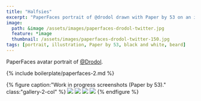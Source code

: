 ```yaml
---
title: "Halfsies"
excerpt: "PaperFaces portrait of @drodol drawn with Paper by 53 on an iPad."
image: 
  path: &image /assets/images/paperfaces-drodol-twitter.jpg 
  feature: *image
  thumbnail: /assets/images/paperfaces-drodol-twitter-150.jpg
tags: [portrait, illustration, Paper by 53, black and white, beard]
---
```


PaperFaces avatar portrait of <a href="https://twitter.com/Drodol">@Drodol</a>.

{% include boilerplate/paperfaces-2.md %}

{% figure caption:"Work in progress screenshots (Paper by 53)." class:"gallery-2-col" %}
[![](/assets/images/paperfaces-drodol-process-1-600.jpg)](/assets/images/paperfaces-drodol-process-1-lg.jpg)
[![](/assets/images/paperfaces-drodol-process-2-600.jpg)](/assets/images/paperfaces-drodol-process-2-lg.jpg)
[![](/assets/images/paperfaces-drodol-process-3-600.jpg)](/assets/images/paperfaces-drodol-process-3-lg.jpg)
[![](/assets/images/paperfaces-drodol-process-4-600.jpg)](/assets/images/paperfaces-drodol-process-4-lg.jpg)
{% endfigure %}
